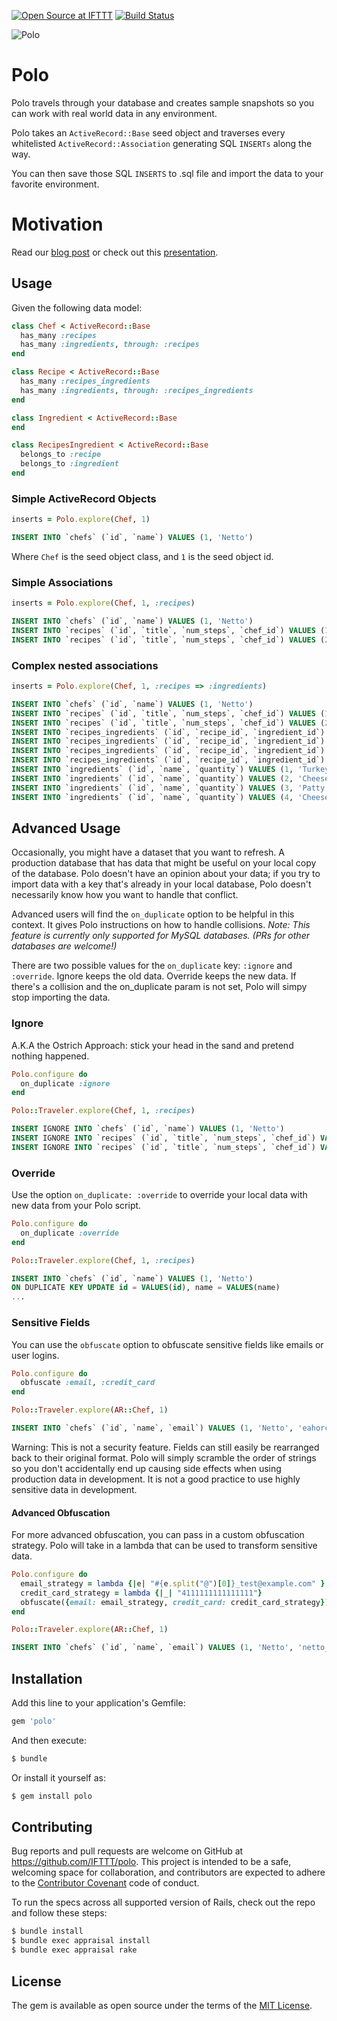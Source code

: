 [![Open Source at IFTTT](http://ifttt.github.io/images/open-source-ifttt.svg)](http://ifttt.github.io)
[![Build Status](https://travis-ci.org/IFTTT/polo.svg?branch=master)](https://travis-ci.org/IFTTT/polo)

![Polo](https://raw.githubusercontent.com/IFTTT/polo/images/images/polo.png "Polo")

# Polo
Polo travels through your database and creates sample snapshots so you can work with real world data in any environment.

Polo takes an `ActiveRecord::Base` seed object and traverses every whitelisted `ActiveRecord::Association` generating SQL `INSERTs` along the way.

You can then save those SQL `INSERTS` to .sql file and import the data to your favorite environment.

# Motivation
Read our [blog post](https://medium.com/engineering-at-ifttt/happier-rails-development-with-polo-9df6819136d3#.f8ll3azeq) or check out this [presentation](https://speakerdeck.com/nettofarah/polo-working-with-real-world-data-in-development).

## Usage
Given the following data model:
```ruby
class Chef < ActiveRecord::Base
  has_many :recipes
  has_many :ingredients, through: :recipes
end

class Recipe < ActiveRecord::Base
  has_many :recipes_ingredients
  has_many :ingredients, through: :recipes_ingredients
end

class Ingredient < ActiveRecord::Base
end

class RecipesIngredient < ActiveRecord::Base
  belongs_to :recipe
  belongs_to :ingredient
end
```

### Simple ActiveRecord Objects
```ruby
inserts = Polo.explore(Chef, 1)
```
```sql
INSERT INTO `chefs` (`id`, `name`) VALUES (1, 'Netto')
```

Where `Chef` is the seed object class, and `1` is the seed object id.

### Simple Associations
```ruby
inserts = Polo.explore(Chef, 1, :recipes)
```
```sql
INSERT INTO `chefs` (`id`, `name`) VALUES (1, 'Netto')
INSERT INTO `recipes` (`id`, `title`, `num_steps`, `chef_id`) VALUES (1, 'Turkey Sandwich', NULL, 1)
INSERT INTO `recipes` (`id`, `title`, `num_steps`, `chef_id`) VALUES (2, 'Cheese Burger', NULL, 1)
```

### Complex nested associations
```ruby
inserts = Polo.explore(Chef, 1, :recipes => :ingredients)
```

```sql
INSERT INTO `chefs` (`id`, `name`) VALUES (1, 'Netto')
INSERT INTO `recipes` (`id`, `title`, `num_steps`, `chef_id`) VALUES (1, 'Turkey Sandwich', NULL, 1)
INSERT INTO `recipes` (`id`, `title`, `num_steps`, `chef_id`) VALUES (2, 'Cheese Burger', NULL, 1)
INSERT INTO `recipes_ingredients` (`id`, `recipe_id`, `ingredient_id`) VALUES (1, 1, 1)
INSERT INTO `recipes_ingredients` (`id`, `recipe_id`, `ingredient_id`) VALUES (2, 1, 2)
INSERT INTO `recipes_ingredients` (`id`, `recipe_id`, `ingredient_id`) VALUES (3, 2, 3)
INSERT INTO `recipes_ingredients` (`id`, `recipe_id`, `ingredient_id`) VALUES (4, 2, 4)
INSERT INTO `ingredients` (`id`, `name`, `quantity`) VALUES (1, 'Turkey', 'a lot')
INSERT INTO `ingredients` (`id`, `name`, `quantity`) VALUES (2, 'Cheese', '1 slice')
INSERT INTO `ingredients` (`id`, `name`, `quantity`) VALUES (3, 'Patty', '1')
INSERT INTO `ingredients` (`id`, `name`, `quantity`) VALUES (4, 'Cheese', '2 slices')
```

## Advanced Usage

Occasionally, you might have a dataset that you want to refresh. A production database that has data that might be useful on your local copy of the database. Polo doesn't have an opinion about your data; if you try to import data with a key that's already in your local database, Polo doesn't necessarily know how you want to handle that conflict.

Advanced users will find the `on_duplicate` option to be helpful in this context. It gives Polo instructions on how to handle collisions.
*Note: This feature is currently only supported for MySQL databases. (PRs for other databases are welcome!)*

There are two possible values for the `on_duplicate` key: `:ignore` and `:override`. Ignore keeps the old data. Override keeps the new data. If there's a collision and the on_duplicate param is not set, Polo will simpy stop importing the data.

### Ignore
A.K.A the Ostrich Approach: stick your head in the sand and pretend nothing happened.

```ruby
Polo.configure do
  on_duplicate :ignore
end

Polo::Traveler.explore(Chef, 1, :recipes)
```

```sql
INSERT IGNORE INTO `chefs` (`id`, `name`) VALUES (1, 'Netto')
INSERT IGNORE INTO `recipes` (`id`, `title`, `num_steps`, `chef_id`) VALUES (1, 'Turkey Sandwich', NULL, 1)
INSERT IGNORE INTO `recipes` (`id`, `title`, `num_steps`, `chef_id`) VALUES (2, 'Cheese Burger', NULL, 1)
```

### Override
Use the option `on_duplicate: :override` to override your local data with new data from your Polo script.

```ruby
Polo.configure do
  on_duplicate :override
end

Polo::Traveler.explore(Chef, 1, :recipes)
```

```sql
INSERT INTO `chefs` (`id`, `name`) VALUES (1, 'Netto')
ON DUPLICATE KEY UPDATE id = VALUES(id), name = VALUES(name)
...
```

### Sensitive Fields
You can use the `obfuscate` option to obfuscate sensitive fields like emails or
user logins.

```ruby
Polo.configure do
  obfuscate :email, :credit_card
end

Polo::Traveler.explore(AR::Chef, 1)
```

```sql
INSERT INTO `chefs` (`id`, `name`, `email`) VALUES (1, 'Netto', 'eahorctmaagfo.nitm@l')
```

Warning: This is not a security feature. Fields can still easily be rearranged back to their original format. Polo will simply scramble the order of strings so you don't accidentally end up causing side effects when using production data in development. It is not a good practice to use highly sensitive data in development.

#### Advanced Obfuscation

For more advanced obfuscation, you can pass in a custom obfuscation strategy.
Polo will take in a lambda that can be used to transform sensitive data.

````ruby
Polo.configure do
  email_strategy = lambda {|e| "#{e.split("@")[0]}_test@example.com" }
  credit_card_strategy = lambda {|_| "4111111111111111"}
  obfuscate({email: email_strategy, credit_card: credit_card_strategy})
end

Polo::Traveler.explore(AR::Chef, 1)
````

```sql
INSERT INTO `chefs` (`id`, `name`, `email`) VALUES (1, 'Netto', 'netto_test.@example.com')
```

## Installation

Add this line to your application's Gemfile:

```ruby
gem 'polo'
```

And then execute:
```bash
$ bundle
```

Or install it yourself as:
```bash
$ gem install polo
```

## Contributing

Bug reports and pull requests are welcome on GitHub at https://github.com/IFTTT/polo. This project is intended to be a safe, welcoming space for collaboration, and contributors are expected to adhere to the [Contributor Covenant](contributor-covenant.org) code of conduct.

To run the specs across all supported version of Rails, check out the repo and
follow these steps:

```bash
$ bundle install
$ bundle exec appraisal install
$ bundle exec appraisal rake
```

## License

The gem is available as open source under the terms of the [MIT License](http://opensource.org/licenses/MIT).

